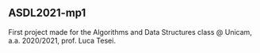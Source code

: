 ## ASDL2021-mp1
First project made for the Algorithms and Data Structures class @ Unicam, a.a. 2020/2021, prof. Luca Tesei.
